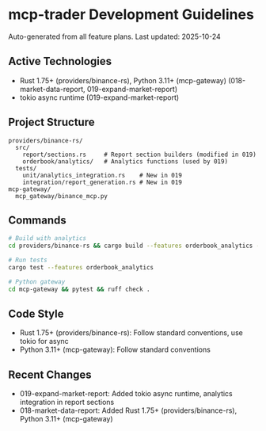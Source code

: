 # mcp-trader Development Guidelines

Auto-generated from all feature plans. Last updated: 2025-10-24

## Active Technologies
- Rust 1.75+ (providers/binance-rs), Python 3.11+ (mcp-gateway) (018-market-data-report, 019-expand-market-report)
- tokio async runtime (019-expand-market-report)

## Project Structure
```
providers/binance-rs/
  src/
    report/sections.rs     # Report section builders (modified in 019)
    orderbook/analytics/   # Analytics functions (used by 019)
  tests/
    unit/analytics_integration.rs    # New in 019
    integration/report_generation.rs # New in 019
mcp-gateway/
  mcp_gateway/binance_mcp.py
```

## Commands
```bash
# Build with analytics
cd providers/binance-rs && cargo build --features orderbook_analytics --release

# Run tests
cargo test --features orderbook_analytics

# Python gateway
cd mcp-gateway && pytest && ruff check .
```

## Code Style
- Rust 1.75+ (providers/binance-rs): Follow standard conventions, use tokio for async
- Python 3.11+ (mcp-gateway): Follow standard conventions

## Recent Changes
- 019-expand-market-report: Added tokio async runtime, analytics integration in report sections
- 018-market-data-report: Added Rust 1.75+ (providers/binance-rs), Python 3.11+ (mcp-gateway)

<!-- MANUAL ADDITIONS START -->
<!-- MANUAL ADDITIONS END -->
